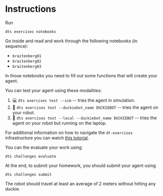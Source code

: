 

# Instructions

Run

    dts exercises notebooks

Go inside and read and work through the following notebooks (in sequence):

- `braitenberg01`
- `braitenberg02`
- `braitenberg03`

In those notebooks you need to fill out some functions that will create your agent.

You can test your agent using these modalities:

1. 💻 `dts exercises test --sim` -- tries the agent in simulation.
2. 🚙 `dts exercises test --duckiebot_name DUCKIEBOT` -- tries the agent on your robot.
3. 🚙 `dts exercises test --local --duckiebot_name DUCKIEBOT` -- tries the agent on your robot but running on the laptop.

For additional information on how to navigate the `dt-exercises` infrastructure you can watch [this tutorial](https://docs.duckietown.org/daffy/opmanual_duckiebot/out/running_exercies.html).

You can the evaluate your work using

    dts challenges evaluate

At the end, to submit your homework, you should submit your agent using

    dts challenges submit

The robot should travel at least an average of 2 meters without hitting any duckie.
